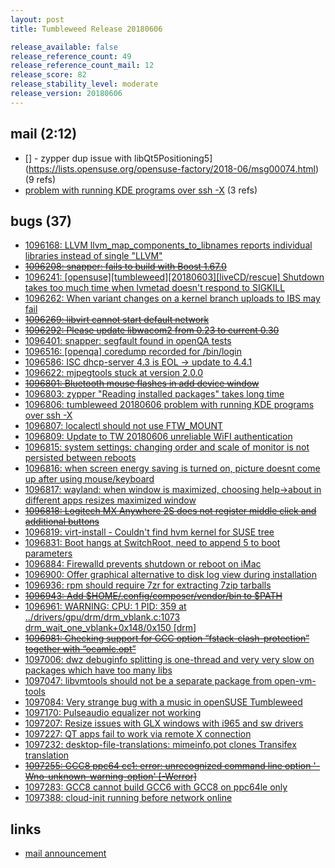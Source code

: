 ```yaml
---
layout: post
title: Tumbleweed Release 20180606

release_available: false
release_reference_count: 49
release_reference_count_mail: 12
release_score: 82
release_stability_level: moderate
release_version: 20180606
---
```


## mail (2:12)

- [] - zypper dup issue with libQt5Positioning5](https://lists.opensuse.org/opensuse-factory/2018-06/msg00074.html) (9 refs)
- [problem with running KDE programs over ssh -X](https://lists.opensuse.org/opensuse-factory/2018-06/msg00076.html) (3 refs)

## bugs (37)

<!--more-->

- [1096168: LLVM llvm_map_components_to_libnames reports individual libraries instead of single "LLVM"](https://bugzilla.opensuse.org/show_bug.cgi?id=1096168)
- ~~[1096208: snapper: fails to build with Boost 1.67.0](https://bugzilla.opensuse.org/show_bug.cgi?id=1096208)~~
- [1096241: [opensuse][tumbleweed][20180603][liveCD/rescue] Shutdown takes too much time when lvmetad doesn't respond to SIGKILL](https://bugzilla.opensuse.org/show_bug.cgi?id=1096241)
- [1096262: When variant changes on a kernel branch uploads to IBS may fail](https://bugzilla.opensuse.org/show_bug.cgi?id=1096262)
- ~~[1096269: libvirt cannot start default network](https://bugzilla.opensuse.org/show_bug.cgi?id=1096269)~~
- ~~[1096292: Please update libwacom2 from 0.23 to current 0.30](https://bugzilla.opensuse.org/show_bug.cgi?id=1096292)~~
- [1096401: snapper: segfault found in openQA tests](https://bugzilla.opensuse.org/show_bug.cgi?id=1096401)
- [1096516: [openqa] coredump recorded for /bin/login](https://bugzilla.opensuse.org/show_bug.cgi?id=1096516)
- [1096586: ISC dhcp-server 4.3 is EOL -> update to 4.4.1](https://bugzilla.opensuse.org/show_bug.cgi?id=1096586)
- [1096622: mjpegtools stuck at version 2.0.0](https://bugzilla.opensuse.org/show_bug.cgi?id=1096622)
- ~~[1096801: Bluetooth mouse flashes in add device window](https://bugzilla.opensuse.org/show_bug.cgi?id=1096801)~~
- [1096803: zypper "Reading installed packages" takes long time](https://bugzilla.opensuse.org/show_bug.cgi?id=1096803)
- [1096806: tumbleweed 20180606 problem with running KDE programs over ssh -X](https://bugzilla.opensuse.org/show_bug.cgi?id=1096806)
- [1096807: localectl should not use FTW_MOUNT](https://bugzilla.opensuse.org/show_bug.cgi?id=1096807)
- [1096809: Update to TW 20180606 unreliable WiFI authentication](https://bugzilla.opensuse.org/show_bug.cgi?id=1096809)
- [1096815: system settings: changing order and scale of monitor is not persisted between reboots](https://bugzilla.opensuse.org/show_bug.cgi?id=1096815)
- [1096816: when screen energy saving is turned on, picture doesnt come up after using mouse/keyboard](https://bugzilla.opensuse.org/show_bug.cgi?id=1096816)
- [1096817: wayland: when window is maximized, choosing help->about in different apps resizes maximized window](https://bugzilla.opensuse.org/show_bug.cgi?id=1096817)
- ~~[1096818: Logitech MX Anywhere 2S does not register middle click and additional buttons](https://bugzilla.opensuse.org/show_bug.cgi?id=1096818)~~
- [1096819: virt-install - Couldn't find hvm kernel for SUSE tree](https://bugzilla.opensuse.org/show_bug.cgi?id=1096819)
- [1096831: Boot hangs at SwitchRoot, need to append 5 to boot parameters](https://bugzilla.opensuse.org/show_bug.cgi?id=1096831)
- [1096884: Firewalld prevents shutdown or reboot on iMac](https://bugzilla.opensuse.org/show_bug.cgi?id=1096884)
- [1096900: Offer graphical alternative to disk log view during installation](https://bugzilla.opensuse.org/show_bug.cgi?id=1096900)
- [1096936: rpm should require 7zr for extracting 7zip tarballs](https://bugzilla.opensuse.org/show_bug.cgi?id=1096936)
- ~~[1096943: Add $HOME/.config/composer/vendor/bin to $PATH](https://bugzilla.opensuse.org/show_bug.cgi?id=1096943)~~
- [1096961: WARNING: CPU: 1 PID: 359 at ../drivers/gpu/drm/drm_vblank.c:1073 drm_wait_one_vblank+0x148/0x150 [drm]](https://bugzilla.opensuse.org/show_bug.cgi?id=1096961)
- ~~[1096981: Checking support for GCC option “fstack-clash-protection” together with “ocamlc.opt”](https://bugzilla.opensuse.org/show_bug.cgi?id=1096981)~~
- [1097006: dwz debuginfo splitting is one-thread and very very slow on packages which have too many libs](https://bugzilla.opensuse.org/show_bug.cgi?id=1097006)
- [1097047: libvmtools should not be a separate package from open-vm-tools](https://bugzilla.opensuse.org/show_bug.cgi?id=1097047)
- [1097084: Very strange bug with a music in openSUSE Tumbleweed](https://bugzilla.opensuse.org/show_bug.cgi?id=1097084)
- [1097170: Pulseaudio equalizer not working](https://bugzilla.opensuse.org/show_bug.cgi?id=1097170)
- [1097207: Resize issues with GLX windows with i965 and sw drivers](https://bugzilla.opensuse.org/show_bug.cgi?id=1097207)
- [1097227: QT apps fail to work via remote X connection](https://bugzilla.opensuse.org/show_bug.cgi?id=1097227)
- [1097232: desktop-file-translations: mimeinfo.pot clones Transifex translation](https://bugzilla.opensuse.org/show_bug.cgi?id=1097232)
- ~~[1097255: GCC8 ppc64 cc1: error: unrecognized command line option '-Wno-unknown-warning-option' [-Werror]](https://bugzilla.opensuse.org/show_bug.cgi?id=1097255)~~
- [1097283: GCC8 cannot build GCC6 with GCC8 on ppc64le only](https://bugzilla.opensuse.org/show_bug.cgi?id=1097283)
- [1097388: cloud-init running before network online](https://bugzilla.opensuse.org/show_bug.cgi?id=1097388)



## links

- [mail announcement](https://lists.opensuse.org/opensuse-factory/2018-06/msg00073.html)
